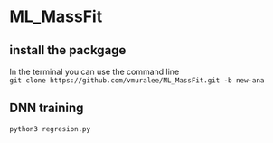 # ML_MassFit

## install the packgage 

In the terminal you can use the command line <br/>
`git clone https://github.com/vmuralee/ML_MassFit.git -b new-ana`

## DNN training 
`python3 regresion.py`


